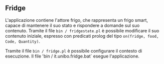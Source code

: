 ## Fridge
L'applicazione contiene l'attore frigo, che rappresenta un frigo smart, capace di mantenere il suo stato e rispondere a domande sul suo contenuto.
Tramite il file `bin / fridgestate.pl` è possibile modificare il suo contenuto iniziale, espresso con predicati prolog del tipo `on(fridge, food, Code, Quantity)`.

Tramite il file `bin / fridge.pl` è possibile configurare il contesto di esecuzione.
Il file 'bin / it.unibo.fridge.bat` esegue l'applicazione.
